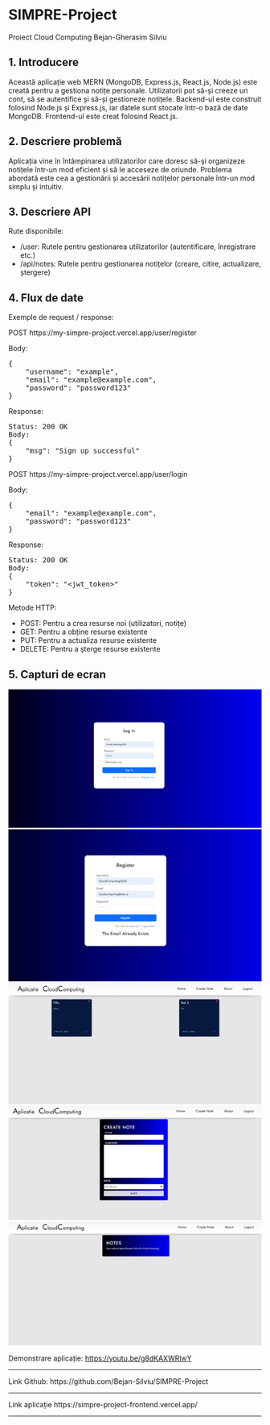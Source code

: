 <h1>SIMPRE-Project</h1>
<p>Proiect Cloud Computing Bejan-Gherasim Silviu</p>
<h2>1. Introducere</h2>

<p>Această aplicație web MERN (MongoDB, Express.js, React.js, Node.js) este creată pentru a gestiona notițe personale. Utilizatorii pot să-și creeze un cont, să se autentifice și să-și gestioneze notițele. Backend-ul este construit folosind Node.js și Express.js, iar datele sunt stocate într-o bază de date MongoDB. Frontend-ul este creat folosind React.js.</p>

<h2>2. Descriere problemă</h2>

<p>Aplicația vine în întâmpinarea utilizatorilor care doresc să-și organizeze notițele într-un mod eficient și să le acceseze de oriunde. Problema abordată este cea a gestionării și accesării notițelor personale într-un mod simplu și intuitiv.</p>

<h2>3. Descriere API</h2>

<p>Rute disponibile:</p>
<ul>
    <li>/user: Rutele pentru gestionarea utilizatorilor (autentificare, înregistrare etc.)</li>
    <li>/api/notes: Rutele pentru gestionarea notițelor (creare, citire, actualizare, ștergere)</li>
</ul>

<h2>4. Flux de date</h2>

<p>Exemple de request / response:</p>

<p>POST https://my-simpre-project.vercel.app/user/register</p>

<p>Body:</p>
<pre>
{
    "username": "example",
    "email": "example@example.com",
    "password": "password123"
}
</pre>

<p>Response:</p>
<pre>
Status: 200 OK
Body:
{
    "msg": "Sign up successful"
}
</pre>

<p>POST https://my-simpre-project.vercel.app/user/login</p>

<p>Body:</p>
<pre>
{
    "email": "example@example.com",
    "password": "password123"
}
</pre>

<p>Response:</p>
<pre>
Status: 200 OK
Body:
{
    "token": "&lt;jwt_token&gt;"
}
</pre>

<p>Metode HTTP:</p>
<ul>
    <li>POST: Pentru a crea resurse noi (utilizatori, notițe)</li>
    <li>GET: Pentru a obține resurse existente</li>
    <li>PUT: Pentru a actualiza resurse existente</li>
    <li>DELETE: Pentru a șterge resurse existente</li>
</ul>


<h2>5. Capturi de ecran</h2>
<img src="https://raw.githubusercontent.com/Bejan-Silviu/SIMPRE-Project/main/images/1.png" alt="Image 1">
<img src="https://raw.githubusercontent.com/Bejan-Silviu/SIMPRE-Project/main/images/2.png" alt="Image 2">
<img src="https://raw.githubusercontent.com/Bejan-Silviu/SIMPRE-Project/main/images/3.png" alt="Image 3">
<img src="https://raw.githubusercontent.com/Bejan-Silviu/SIMPRE-Project/main/images/4.png" alt="Image 4">
<img src="https://raw.githubusercontent.com/Bejan-Silviu/SIMPRE-Project/main/images/5.png" alt="Image 5">


Demonstrare aplicație:
https://youtu.be/g8dKAXWRlwY
<hr/>
Link Github:
https://github.com/Bejan-Silviu/SIMPRE-Project
<hr/>
Link aplicație
https://simpre-project-frontend.vercel.app/
<hr/>
</html>
